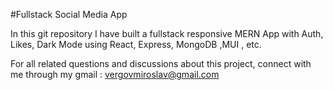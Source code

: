 #Fullstack Social Media App

In this git repository I have built a fullstack responsive MERN App with Auth, Likes, Dark Mode using React, Express, MongoDB ,MUI , etc.

For all related questions and discussions about this project, connect with me through my gmail : vergovmiroslav@gmail.com
